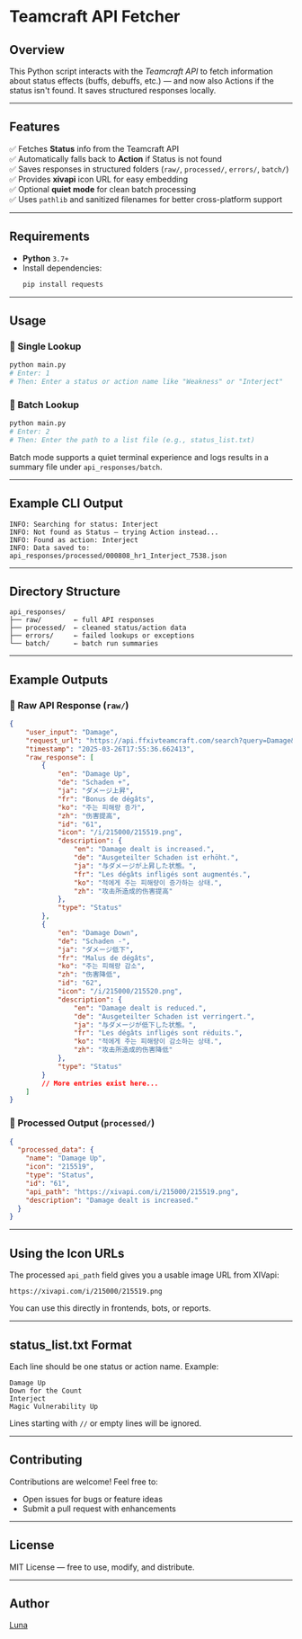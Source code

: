 # **Teamcraft API Fetcher**

## **Overview**
This Python script interacts with the *Teamcraft API* to fetch information about status effects (buffs, debuffs, etc.) — and now also Actions if the status isn't found. It saves structured responses locally.

---

## **Features**

✅ Fetches **Status** info from the Teamcraft API  
✅ Automatically falls back to **Action** if Status is not found  
✅ Saves responses in structured folders (`raw/`, `processed/`, `errors/`, `batch/`)  
✅ Provides **xivapi** icon URL for easy embedding  
✅ Optional **quiet mode** for clean batch processing  
✅ Uses `pathlib` and sanitized filenames for better cross-platform support  

---

## **Requirements**

- **Python** `3.7+`
- Install dependencies:
  ```sh
  pip install requests
  ```

---

## **Usage**

### 🔹 Single Lookup

```sh
python main.py
# Enter: 1
# Then: Enter a status or action name like "Weakness" or "Interject"
```

### 🔹 Batch Lookup

```sh
python main.py
# Enter: 2
# Then: Enter the path to a list file (e.g., status_list.txt)
```

Batch mode supports a quiet terminal experience and logs results in a summary file under `api_responses/batch`.

---

## **Example CLI Output**

```
INFO: Searching for status: Interject
INFO: Not found as Status — trying Action instead...
INFO: Found as action: Interject
INFO: Data saved to: api_responses/processed/000808_hr1_Interject_7538.json
```

---

## **Directory Structure**

```
api_responses/
├── raw/        ← full API responses
├── processed/  ← cleaned status/action data
├── errors/     ← failed lookups or exceptions
└── batch/      ← batch run summaries
```

---

## **Example Outputs**

### 🔸 Raw API Response (`raw/`)

```json
{
    "user_input": "Damage",
    "request_url": "https://api.ffxivteamcraft.com/search?query=Damage&type=Status",
    "timestamp": "2025-03-26T17:55:36.662413",
    "raw_response": [
        {
            "en": "Damage Up",
            "de": "Schaden +",
            "ja": "ダメージ上昇",
            "fr": "Bonus de dégâts",
            "ko": "주는 피해량 증가",
            "zh": "伤害提高",
            "id": "61",
            "icon": "/i/215000/215519.png",
            "description": {
                "en": "Damage dealt is increased.",
                "de": "Ausgeteilter Schaden ist erhöht.",
                "ja": "与ダメージが上昇した状態。",
                "fr": "Les dégâts infligés sont augmentés.",
                "ko": "적에게 주는 피해량이 증가하는 상태.",
                "zh": "攻击所造成的伤害提高"
            },
            "type": "Status"
        },
        {
            "en": "Damage Down",
            "de": "Schaden -",
            "ja": "ダメージ低下",
            "fr": "Malus de dégâts",
            "ko": "주는 피해량 감소",
            "zh": "伤害降低",
            "id": "62",
            "icon": "/i/215000/215520.png",
            "description": {
                "en": "Damage dealt is reduced.",
                "de": "Ausgeteilter Schaden ist verringert.",
                "ja": "与ダメージが低下した状態。",
                "fr": "Les dégâts infligés sont réduits.",
                "ko": "적에게 주는 피해량이 감소하는 상태.",
                "zh": "攻击所造成的伤害降低"
            },
            "type": "Status"
        }
        // More entries exist here...
    ]
}
```

### 🔸 Processed Output (`processed/`)

```json
{
  "processed_data": {
    "name": "Damage Up",
    "icon": "215519",
    "type": "Status",
    "id": "61",
    "api_path": "https://xivapi.com/i/215000/215519.png",
    "description": "Damage dealt is increased."
  }
}
```

---

## **Using the Icon URLs**

The processed `api_path` field gives you a usable image URL from XIVapi:

```
https://xivapi.com/i/215000/215519.png
```

You can use this directly in frontends, bots, or reports.

---

## **status_list.txt Format**

Each line should be one status or action name. Example:
```
Damage Up
Down for the Count
Interject
Magic Vulnerability Up
```

Lines starting with `//` or empty lines will be ignored.

---

## **Contributing**

Contributions are welcome! Feel free to:
- Open issues for bugs or feature ideas
- Submit a pull request with enhancements

---

## **License**

MIT License — free to use, modify, and distribute.

---

## **Author**

[Luna](https://github.com/Luna-Salamanca)
